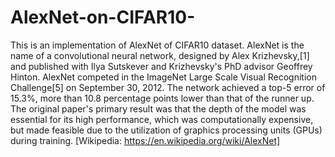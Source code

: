 # AlexNet-on-CIFAR10-
This is an implementation of AlexNet of CIFAR10 dataset. 
AlexNet is the name of a convolutional neural network, designed by Alex Krizhevsky,[1] and published with Ilya Sutskever and Krizhevsky's PhD advisor Geoffrey Hinton. AlexNet competed in the ImageNet Large Scale Visual Recognition Challenge[5] on September 30, 2012. The network achieved a top-5 error of 15.3%, more than 10.8 percentage points lower than that of the runner up. The original paper's primary result was that the depth of the model was essential for its high performance, which was computationally expensive, but made feasible due to the utilization of graphics processing units (GPUs) during training. [Wikipedia: https://en.wikipedia.org/wiki/AlexNet]
